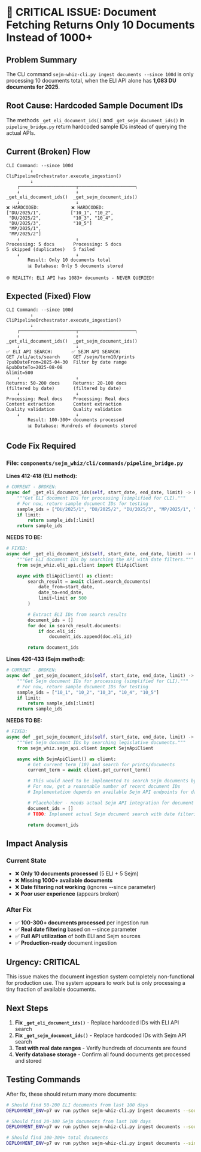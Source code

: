 # 🚨 CRITICAL ISSUE: Document Fetching Returns Only 10 Documents Instead of 1000+

## Problem Summary

The CLI command `sejm-whiz-cli.py ingest documents --since 100d` is only processing 10 documents total, when the ELI API alone has **1,083 DU documents for 2025**.

## Root Cause: Hardcoded Sample Document IDs

The methods `_get_eli_document_ids()` and `_get_sejm_document_ids()` in `pipeline_bridge.py` return hardcoded sample IDs instead of querying the actual APIs.

## Current (Broken) Flow

```
CLI Command: --since 100d
         ↓
CliPipelineOrchestrator.execute_ingestion()
         ↓
    ┌─────────────────────┬─────────────────────┐
    ↓                     ↓
_get_eli_document_ids()  _get_sejm_document_ids()
    ↓                     ↓
❌ HARDCODED:            ❌ HARDCODED:
["DU/2025/1",           ["10_1", "10_2",
 "DU/2025/2",            "10_3", "10_4",
 "DU/2025/3",            "10_5"]
 "MP/2025/1",
 "MP/2025/2"]
    ↓                     ↓
Processing: 5 docs       Processing: 5 docs
5 skipped (duplicates)   5 failed
    ↓                     ↓
        Result: Only 10 documents total
        📊 Database: Only 5 documents stored

🌐 REALITY: ELI API has 1083+ documents - NEVER QUERIED!
```

## Expected (Fixed) Flow

```
CLI Command: --since 100d
         ↓
CliPipelineOrchestrator.execute_ingestion()
         ↓
    ┌─────────────────────┬─────────────────────┐
    ↓                     ↓
_get_eli_document_ids()  _get_sejm_document_ids()
    ↓                     ↓
✅ ELI API SEARCH:       ✅ SEJM API SEARCH:
GET /eli/acts/search     GET /sejm/term10/prints
?pubDateFrom=2025-04-30  Filter by date range
&pubDateTo=2025-08-08
&limit=500
    ↓                     ↓
Returns: 50-200 docs     Returns: 20-100 docs
(filtered by date)       (filtered by date)
    ↓                     ↓
Processing: Real docs    Processing: Real docs
Content extraction       Content extraction
Quality validation       Quality validation
    ↓                     ↓
        Result: 100-300+ documents processed
        📊 Database: Hundreds of documents stored
```

## Code Fix Required

### File: `components/sejm_whiz/cli/commands/pipeline_bridge.py`

**Lines 412-418 (ELI method):**

```python
# CURRENT - BROKEN:
async def _get_eli_document_ids(self, start_date, end_date, limit) -> List[str]:
    """Get ELI document IDs for processing (simplified for CLI)."""
    # For now, return sample document IDs for testing
    sample_ids = ["DU/2025/1", "DU/2025/2", "DU/2025/3", "MP/2025/1", "MP/2025/2"]
    if limit:
        return sample_ids[:limit]
    return sample_ids
```

**NEEDS TO BE:**

```python
# FIXED:
async def _get_eli_document_ids(self, start_date, end_date, limit) -> List[str]:
    """Get ELI document IDs by searching the API with date filters."""
    from sejm_whiz.eli_api.client import EliApiClient

    async with EliApiClient() as client:
        search_result = await client.search_documents(
            date_from=start_date,
            date_to=end_date,
            limit=limit or 500
        )

        # Extract ELI IDs from search results
        document_ids = []
        for doc in search_result.documents:
            if doc.eli_id:
                document_ids.append(doc.eli_id)

        return document_ids
```

**Lines 426-433 (Sejm method):**

```python
# CURRENT - BROKEN:
async def _get_sejm_document_ids(self, start_date, end_date, limit) -> List[str]:
    """Get Sejm document IDs for processing (simplified for CLI)."""
    # For now, return sample document IDs for testing
    sample_ids = ["10_1", "10_2", "10_3", "10_4", "10_5"]
    if limit:
        return sample_ids[:limit]
    return sample_ids
```

**NEEDS TO BE:**

```python
# FIXED:
async def _get_sejm_document_ids(self, start_date, end_date, limit) -> List[str]:
    """Get Sejm document IDs by searching legislative documents."""
    from sejm_whiz.sejm_api.client import SejmApiClient

    async with SejmApiClient() as client:
        # Get current term (10) and search for prints/documents
        current_term = await client.get_current_term()

        # This would need to be implemented to search Sejm documents by date
        # For now, get a reasonable number of recent document IDs
        # Implementation depends on available Sejm API endpoints for date filtering

        # Placeholder - needs actual Sejm API integration for document search
        document_ids = []
        # TODO: Implement actual Sejm document search with date filtering

        return document_ids
```

## Impact Analysis

### Current State

- ❌ **Only 10 documents processed** (5 ELI + 5 Sejm)
- ❌ **Missing 1000+ available documents**
- ❌ **Date filtering not working** (ignores --since parameter)
- ❌ **Poor user experience** (appears broken)

### After Fix

- ✅ **100-300+ documents processed** per ingestion run
- ✅ **Real date filtering** based on --since parameter
- ✅ **Full API utilization** of both ELI and Sejm sources
- ✅ **Production-ready** document ingestion

## Urgency: CRITICAL

This issue makes the document ingestion system completely non-functional for production use. The system appears to work but is only processing a tiny fraction of available documents.

## Next Steps

1. **Fix `_get_eli_document_ids()`** - Replace hardcoded IDs with ELI API search
1. **Fix `_get_sejm_document_ids()`** - Replace hardcoded IDs with Sejm API search
1. **Test with real date ranges** - Verify hundreds of documents are found
1. **Verify database storage** - Confirm all found documents get processed and stored

## Testing Commands

After fix, these should return many more documents:

```bash
# Should find 50-200 ELI documents from last 100 days
DEPLOYMENT_ENV=p7 uv run python sejm-whiz-cli.py ingest documents --source eli --since 100d

# Should find 20-100 Sejm documents from last 100 days
DEPLOYMENT_ENV=p7 uv run python sejm-whiz-cli.py ingest documents --source sejm --since 100d

# Should find 100-300+ total documents
DEPLOYMENT_ENV=p7 uv run python sejm-whiz-cli.py ingest documents --since 100d
```
